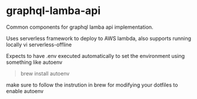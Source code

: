 graphql-lamba-api
=================

Common components for graphql lamba api implementation.

Uses serverless framework to deploy to AWS lambda, also supports running locally vi serverless-offline


Expects to have .env executed automatically to set the environment using something like autoenv

  > brew install autoenv
 
  make sure to follow the instrution in brew for modifying your dotfiles to enable autoenv
